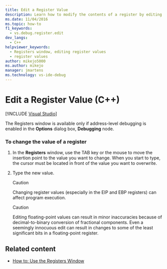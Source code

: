 ```yaml
---
title: Edit a Register Value
description: Learn how to modify the contents of a register by editing its value in the Registers window (available only if address-level debugging is enabled).
ms.date: 11/04/2016
ms.topic: how-to
f1_keywords: 
  - vs.debug.register.edit
dev_langs: 
  - C++
helpviewer_keywords: 
  - Registers window, editing register values
  - register values
author: mikejo5000
ms.author: mikejo
manager: jmartens
ms.technology: vs-ide-debug
---
```

# Edit a Register Value (C++)

 [!INCLUDE [Visual Studio](~/includes/applies-to-version/vs-windows-only.md)]

The Registers window is available only if address-level debugging is enabled in the **Options** dialog box, **Debugging** node.

### To change the value of a register

1. In the **Registers** window, use the TAB key or the mouse to move the insertion point to the value you want to change. When you start to type, the cursor must be located in front of the value you want to overwrite.

2. Type the new value.

    > [!CAUTION]
    > Changing register values (especially in the EIP and EBP registers) can affect program execution.

    > [!CAUTION]
    > Editing floating-point values can result in minor inaccuracies because of decimal-to-binary conversion of fractional components. Even a seemingly innocuous edit can result in changes to some of the least significant bits in a floating-point register.

## Related content
- [How to: Use the Registers Window](../debugger/how-to-use-the-registers-window.md)
